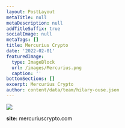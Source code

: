 ```yaml
---
layout: PostLayout
metaTitle: null
metaDescription: null
addTitleSuffix: true
socialImage: null
metaTags: []
title: Mercurius Crypto
date: '2022-02-01'
featuredImage:
  type: ImageBlock
  url: /images/Mercurius.png
  caption: ''
bottomSections: []
excerpt: Mercurius Crypto
author: content/data/team/hilary-ouse.json
---
```

![](/images/Mercurius%20capa.png)



**site:** mercuriuscrypto.com
